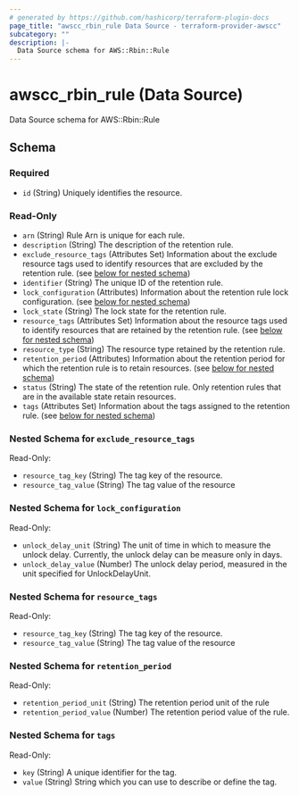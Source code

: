 ```yaml
---
# generated by https://github.com/hashicorp/terraform-plugin-docs
page_title: "awscc_rbin_rule Data Source - terraform-provider-awscc"
subcategory: ""
description: |-
  Data Source schema for AWS::Rbin::Rule
---
```


# awscc_rbin_rule (Data Source)

Data Source schema for AWS::Rbin::Rule



<!-- schema generated by tfplugindocs -->
## Schema

### Required

- `id` (String) Uniquely identifies the resource.

### Read-Only

- `arn` (String) Rule Arn is unique for each rule.
- `description` (String) The description of the retention rule.
- `exclude_resource_tags` (Attributes Set) Information about the exclude resource tags used to identify resources that are excluded by the retention rule. (see [below for nested schema](#nestedatt--exclude_resource_tags))
- `identifier` (String) The unique ID of the retention rule.
- `lock_configuration` (Attributes) Information about the retention rule lock configuration. (see [below for nested schema](#nestedatt--lock_configuration))
- `lock_state` (String) The lock state for the retention rule.
- `resource_tags` (Attributes Set) Information about the resource tags used to identify resources that are retained by the retention rule. (see [below for nested schema](#nestedatt--resource_tags))
- `resource_type` (String) The resource type retained by the retention rule.
- `retention_period` (Attributes) Information about the retention period for which the retention rule is to retain resources. (see [below for nested schema](#nestedatt--retention_period))
- `status` (String) The state of the retention rule. Only retention rules that are in the available state retain resources.
- `tags` (Attributes Set) Information about the tags assigned to the retention rule. (see [below for nested schema](#nestedatt--tags))

<a id="nestedatt--exclude_resource_tags"></a>
### Nested Schema for `exclude_resource_tags`

Read-Only:

- `resource_tag_key` (String) The tag key of the resource.
- `resource_tag_value` (String) The tag value of the resource


<a id="nestedatt--lock_configuration"></a>
### Nested Schema for `lock_configuration`

Read-Only:

- `unlock_delay_unit` (String) The unit of time in which to measure the unlock delay. Currently, the unlock delay can be measure only in days.
- `unlock_delay_value` (Number) The unlock delay period, measured in the unit specified for UnlockDelayUnit.


<a id="nestedatt--resource_tags"></a>
### Nested Schema for `resource_tags`

Read-Only:

- `resource_tag_key` (String) The tag key of the resource.
- `resource_tag_value` (String) The tag value of the resource


<a id="nestedatt--retention_period"></a>
### Nested Schema for `retention_period`

Read-Only:

- `retention_period_unit` (String) The retention period unit of the rule
- `retention_period_value` (Number) The retention period value of the rule.


<a id="nestedatt--tags"></a>
### Nested Schema for `tags`

Read-Only:

- `key` (String) A unique identifier for the tag.
- `value` (String) String which you can use to describe or define the tag.
